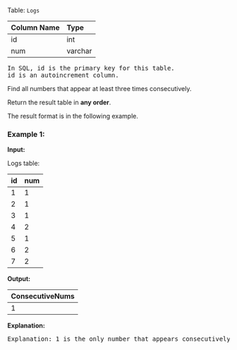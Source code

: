 Table: `Logs`

| Column Name | Type    |
| :---------- | :------ |
| id          | int     |
| num         | varchar |

<pre>
In SQL, id is the primary key for this table.
id is an autoincrement column.
</pre>

Find all numbers that appear at least three times consecutively.

Return the result table in **any order**.

The result format is in the following example.

### Example 1:

**Input:**

Logs table:

| id  | num |
| :-- | :-- |
| 1   | 1   |
| 2   | 1   |
| 3   | 1   |
| 4   | 2   |
| 5   | 1   |
| 6   | 2   |
| 7   | 2   |

**Output:**

| ConsecutiveNums |
| :-------------- |
| 1               |

**Explanation:**

<pre>
Explanation: 1 is the only number that appears consecutively for at least three times.
</pre>
